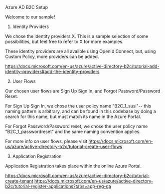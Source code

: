 Azure AD B2C Setup

Welcome to our sample!

1. Identity Providers

We chose the identity providers X.  This is a sample selection of some possibilities, but feel free to refer to X for more examples.

These identity providers are all availble using OpenId Connect, but, using Custom Policy, more providers can be added. 

https://docs.microsoft.com/en-us/azure/active-directory-b2c/tutorial-add-identity-providers#add-the-identity-providers

2. User Flows

Our chosen user flows are Sign Up Sign In, and Forgot Password/Password Reset.

For Sign Up Sign In, we chose the user policy name "B2C_1_susi"-- this naming pattern is arbitrary, and can be found in this codebase by doing a search for this name, but must match its name in the Azure Portal.

For Forgot Password/Password reset, we chose the user policy name "B2C_1_passwordreset" and the same naming convention applies.

For more info on user flows, please visit https://docs.microsoft.com/en-us/azure/active-directory-b2c/tutorial-create-user-flows

3. Application Registration

Application Registration takes place within the online Azure Portal.

https://docs.microsoft.com/en-us/azure/active-directory-b2c/tutorial-create-tenant
https://docs.microsoft.com/en-us/azure/active-directory-b2c/tutorial-register-applications?tabs=app-reg-ga
